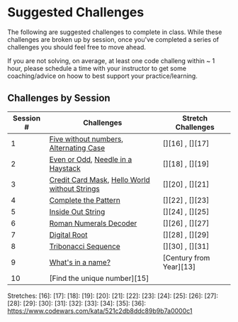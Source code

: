 # Suggested Challenges

The following are suggested challenges to complete in class. While these challenges are broken up by session, once you've completed a series of challenges you should feel free to move ahead.

If you are not solving, on average, at least one code challeng within ~ 1 hour, please schedule a time with your instructor to get some coaching/advice on hoow to best support your practice/learning. 

## Challenges by Session

| Session # | Challenges                                              | Stretch Challenges |
| --------- | ------------------------------------------------------- | -----------------  | 
| 1         | [Five without numbers][1], [Alternating Case][2]        |[][16] , [][17] |
| 2         | [Even or Odd][3], [Needle in a Haystack][4]             |[][18] , [][19] |
| 3         | [Credit Card Mask][5], [Hello World without Strings][6] |[][20] , [][21] |
| 4         | [Complete the Pattern][7]                               |[][22] , [][23] |
| 5         | [Inside Out String][8]                                  |[][24] , [][25] |
| 6         | [Roman Numerals Decoder][9]                             |[][26] , [][27] |
| 7         | [Digital Root][10]                                      |[][28] , [][29] |
| 8         | [Tribonacci Sequence][11]                               |[][30] , [][31] |
|9          | [What's in a name?][12] |[Century from Year][13] |       |[][32] , [][33] |
|10         | [Find the unique number][15] |                          |[Snail][36] |
[1]: https://www.codewars.com/kata/59441520102eaa25260000bf/train/javascript
[2]: https://www.codewars.com/kata/56efc695740d30f963000557
[3]: https://www.codewars.com/kata/53da3dbb4a5168369a0000fe
[4]: https://www.codewars.com/kata/56676e8fabd2d1ff3000000c
[5]: https://www.codewars.com/kata/5412509bd436bd33920011bc
[6]: https://www.codewars.com/kata/584c7b1e2cb5e1a727000047
[7]: https://www.codewars.com/kata/5575ff8c4d9c98bc96000042
[8]: https://www.codewars.com/kata/57ebdf1c2d45a0ecd7002cd5
[9]: https://www.codewars.com/kata/51b6249c4612257ac0000005
[10]: https://www.codewars.com/kata/541c8630095125aba6000c00
[11]: https://www.codewars.com/kata/556deca17c58da83c00002dbb
[12]:
[13]:
[14]:
[15]:

Stretches:
[16]:
[17]:
[18]:
[19]:
[20]:
[21]:
[22]:
[23]:
[24]:
[25]:
[26]:
[27]:
[28]:
[29]:
[30]:
[31]:
[32]:
[33]:
[34]:
[35]:
[36]: https://www.codewars.com/kata/521c2db8ddc89b9b7a0000c1
